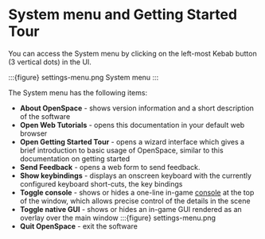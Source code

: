 # System menu and Getting Started Tour
You can access the System menu by clicking on the left-most Kebab button (3 vertical dots) in the UI. 

:::{figure} settings-menu.png 
System menu
:::

The System menu has the following items:

- **About OpenSpace** - shows version information and a short description of the software
- **Open Web Tutorials** - opens this documentation in your default web browser
- **Open Getting Started Tour** - opens a wizard interface which gives a brief introduction to basic usage of OpenSpace, similar to this documentation on getting started
- **Send Feedback** - opens a web form to send feedback.
- **Show keybindings** - displays an onscreen keyboard with the currently configured keyboard short-cuts, the key bindings
- **Toggle console** - shows or hides a one-line in-game [console](/using-openspace/scripting/console/index) at the top of the window, which allows precise control of the details in the scene
- **Toggle native GUI** - shows or hides an in-game GUI rendered as an overlay over the main window :::{figure} settings-menu.png
- **Quit OpenSpace** - exit the software
